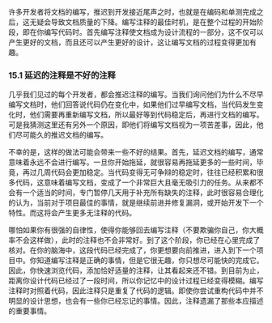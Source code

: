 许多开发者将文档的编写，推迟到开发接近尾声之时，也就是在编码和单测完成之后，这无疑会导致文档质量的下降。编写注释的最佳时机，是在整个过程的开始阶段，即在你编写代码时。首先编写注释使文档成为设计流程的一部分，这不仅可以产生更好的文档，而且还可以产生更好的设计，这让编写文档的过程变得更加有趣。

### 15.1 延迟的注释是不好的注释

几乎我们见过的每个开发者，都会推迟注释的编写。当我们询问他们为什么不尽早编写文档时，他们回答说代码仍在变化中，如果他们过早编写文档，当代码发生变化时，他们需要再重新编写文档，所以最好等到代码稳定后，再进行文档的编写。可是我猜测这里还有另外一个原因，即他们将编写文档视为一项苦差事，因此，他们尽可能久的推迟文档的编写。

不幸的是，这样的做法可能会带来一些不好的结果。首先，延迟文档的编写，通常意味着永远不会进行编写。一旦你开始拖延，就很容易再拖延更多的一些时间，毕竟，再过几周代码会更加稳定。当代码变得无可争辩的稳定时，往往已经积累和很多代码，这意味着编写文档，变成了一个非常巨大且毫无吸引力的任务。从来都不会有一个适当的时间，专门暂停几天用于补充所有缺失的注释，此时很容易合理化的认为，当前对于项目最佳的事情，就是继续前进并修复漏洞，或开始开发下一个特性。而这将会产生更多无注释的代码。

哪怕如果你有很强的自律性，使得你能够回去编写注释（不要欺骗你自己，你大概率不会这样做），此时的注释也不会非常好。到了这个阶段，你已经在心里完成了核对。在你的脑海中，这段代码已经完成了，你更想要向前推进，进入到下一个项目中。你知道编写注释是正确的事情，但是它很无趣，你只想尽可能快的完成它。因此，你快速浏览代码，添加恰好适量的注释，让其看起来还不错。到目前为止，距离你设计代码已经过了一段时间，所以你记忆中的设计过程已经变得模糊。编写注释时对照着代码，因此注释只是重复了代码的逻辑。即使你尝试重构代码中并不明显的设计思想，也会有一些你已经忘记的事情。因此，注释遗漏了那些本应描述的重要事情。